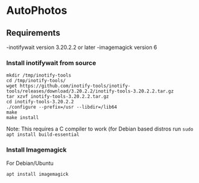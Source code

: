 # AutoPhotos

## Requirements

-inotifywait version 3.20.2.2 or later
-imagemagick version 6


### Install inotifywait from source  
```
mkdir /tmp/inotify-tools
cd /tmp/inotify-tools/
wget https://github.com/inotify-tools/inotify-tools/releases/download/3.20.2.2/inotify-tools-3.20.2.2.tar.gz
tar xzvf inotify-tools-3.20.2.2.tar.gz
cd inotify-tools-3.20.2.2
./configure --prefix=/usr --libdir=/lib64
make
make install
```
Note: This requires a C compiler to work (for Debian based distros run `sudo apt install build-essential`

### Install Imagemagick

For Debian/Ubuntu
```
apt install imagemagick
```